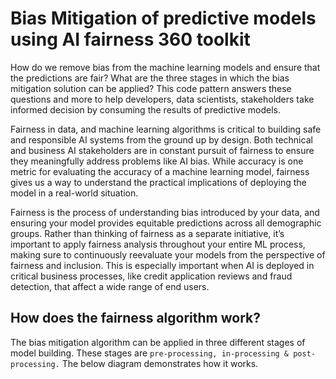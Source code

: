 # Bias Mitigation of predictive models using AI fairness 360 toolkit

How do we remove bias from the machine learning models and ensure that the predictions are fair? What are the three stages in which the bias mitigation solution can be applied? This code pattern answers these questions and more to help developers, data scientists, stakeholders take informed decision by consuming the results of predictive models.

Fairness in data, and machine learning algorithms is critical to building safe and responsible AI systems from the ground up by design. Both technical and business AI stakeholders are in constant pursuit of fairness to ensure they meaningfully address problems like AI bias. While accuracy is one metric for evaluating the accuracy of a machine learning model, fairness gives us a way to understand the practical implications of deploying the model in a real-world situation. 

Fairness is the process of understanding bias introduced by your data, and ensuring your model provides equitable predictions across all demographic groups. Rather than thinking of fairness as a separate initiative, it’s important to apply fairness analysis throughout your entire ML process, making sure to continuously reevaluate your models from the perspective of fairness and inclusion. This is especially important when AI is deployed in critical business processes, like credit application reviews and fraud detection, that affect a wide range of end users. 

## How does the fairness algorithm work?

The bias mitigation algorithm can be applied in three different stages of model building. These stages are `pre-processing, in-processing & post-processing.` The below diagram demonstrates how it works. 

![]()




